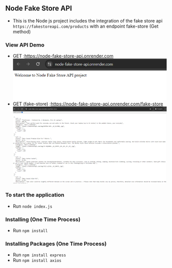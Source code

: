 ## Node Fake Store API

- This is the Node js project includes the integration of the fake store api `https://fakestoreapi.com/products` with an endpoint fake-store (Get method)

### View API Demo

- GET :https://node-fake-store-api.onrender.com
  ![alt text](image.png)
- GET (fake-store) :https://node-fake-store-api.onrender.com/fake-store
  ![alt text](image-1.png)

### To start the application

- Run `node index.js`

### Installing (One Time Process)

- Run `npm install`

### Installing Packages (One Time Process)

- Run `npm install express`
- Run `npm install axios`
